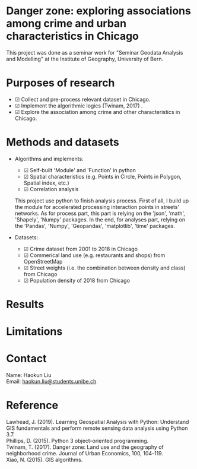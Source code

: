 # Danger zone: exploring associations among crime and urban characteristics in Chicago 

This project was done as a seminar work for "Seminar Geodata Analysis and Modelling" at the Institute of Geography, University of Bern.

# Purposes of research
  - &#9745; Collect and pre-process relevant dataset in Chicago.   
  - &#9745; Implement the algorithmic logics (Twinam, 2017) .  
  - &#9745; Explore the association among crime and other characteristics in Chicago.  

# Methods and datasets
- Algorithms and implements:   
  - &#9745; Self-built 'Module' and 'Function' in python   
  - &#9745; Spatial characteristics (e.g. Points in Circle, Points in Polygon, Spatial index, etc.)    
  - &#9745; Correlation analysis    

  This project use python to finish analysis process. First of all, I build up the module for accelerated processing interaction points in streets' networks. As for process part, this part is relying on the 'json', 'math', 'Shapely', 'Numpy' packages. In the end, for analyses part, relying on the 'Pandas', 'Numpy', 'Geopandas', 'matplotlib', 'time' packages.  

- Datasets:
  - &#9745; Crime dataset from 2001 to 2018 in Chicago  
  - &#9745; Commerical land use (e.g. restaurants and shops) from OpenStreetMap  
  - &#9745; Street weights (i.e. the combination between density and class) from Chicago  
  - &#9745; Population density of 2018 from Chicago  
  
# Results


# Limitations


# Contact
  Name: Haokun Liu  
  Email: haokun.liu@students.unibe.ch

# Reference
Lawhead, J. (2019). Learning Geospatial Analysis with Python: Understand GIS fundamentals and perform remote sensing data analysis using Python 3.7.   
Phillips, D. (2015). Python 3 object-oriented programming.   
Twinam, T. (2017). Danger zone: Land use and the geography of neighborhood crime. Journal of Urban Economics, 100, 104-119.   
Xiao, N. (2015). GIS algorithms. 
